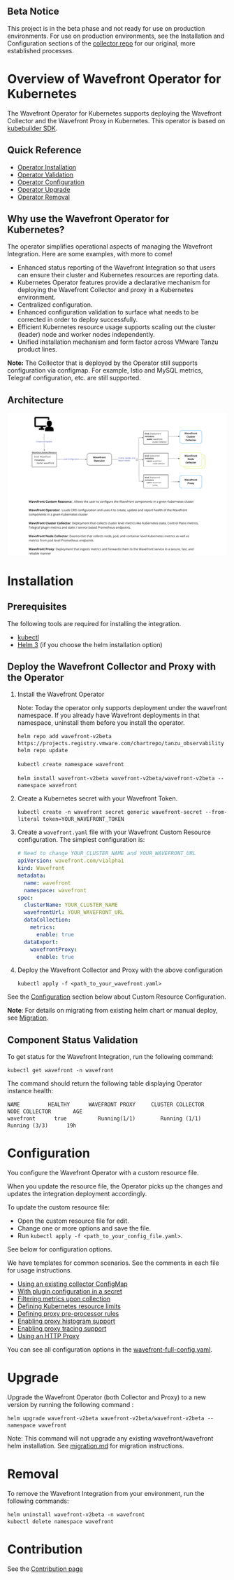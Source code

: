 ## Beta Notice

This project is in the beta phase and not ready for use on production environments.
For use on production environments,
see the Installation and Configuration sections of the [collector repo](https://github.com/wavefrontHQ/wavefront-collector-for-kubernetes)
for our original, more established processes.


# Overview of Wavefront Operator for Kubernetes

The Wavefront Operator for Kubernetes
supports deploying the Wavefront Collector and the Wavefront Proxy in Kubernetes.
This operator is based on [kubebuilder SDK](https://book.kubebuilder.io/).

## Quick Reference
- [Operator Installation](#installation)
- [Operator Validation](#component-status-validation)
- [Operator Configuration](#configuration)
- [Operator Upgrade](#upgrade)
- [Operator Removal](#removal)

## Why use the Wavefront Operator for Kubernetes?

The operator simplifies operational aspects of managing the Wavefront Integration. Here are some examples, with more to come!
 - Enhanced status reporting of the Wavefront Integration so that users can ensure their cluster and Kubernetes resources are reporting data.
 - Kubernetes Operator features provide a declarative mechanism for deploying the Wavefront Collector and proxy in a Kubernetes environment.
 - Centralized configuration.
 - Enhanced configuration validation to surface what needs to be corrected in order to deploy successfully.
 - Efficient Kubernetes resource usage supports scaling  out the cluster (leader) node and worker nodes independently.
 - Unified installation mechanism and form factor across VMware Tanzu product lines.

**Note:** The Collector that is deployed by the Operator still supports configuration via configmap.
For example, Istio and MySQL metrics, Telegraf configuration, etc. are still supported.

## Architecture

![Wavefront Operator for Kubernetes Architecture](architecture.png)

# Installation

## Prerequisites

The following tools are required for installing the integration.
- [kubectl](https://kubernetes.io/docs/tasks/tools/)
- [Helm 3](https://helm.sh/docs/intro/install/) (if you choose the helm installation option)

## Deploy the Wavefront Collector and Proxy with the Operator
1. Install the Wavefront Operator

   Note: Today the operator only supports deployment under the wavefront namespace.
   If you already have Wavefront deployments in that namespace, uninstall them before you install the operator.

    ```
    helm repo add wavefront-v2beta https://projects.registry.vmware.com/chartrepo/tanzu_observability
    helm repo update

    kubectl create namespace wavefront

    helm install wavefront-v2beta wavefront-v2beta/wavefront-v2beta --namespace wavefront
    ```

2. Create a Kubernetes secret with your Wavefront Token.
    ```
    kubectl create -n wavefront secret generic wavefront-secret --from-literal token=YOUR_WAVEFRONT_TOKEN
    ```
3. Create a `wavefront.yaml` file with your Wavefront Custom Resource configuration.  The simplest configuration is:
    ```yaml
    # Need to change YOUR_CLUSTER_NAME and YOUR_WAVEFRONT_URL
    apiVersion: wavefront.com/v1alpha1
    kind: Wavefront
    metadata:
      name: wavefront
      namespace: wavefront
    spec:
      clusterName: YOUR_CLUSTER_NAME
      wavefrontUrl: YOUR_WAVEFRONT_URL
      dataCollection:
        metrics:
          enable: true
      dataExport:
        wavefrontProxy:
          enable: true
    ```
4. Deploy the Wavefront Collector and Proxy with the above configuration
    ```
    kubectl apply -f <path_to_your_wavefront.yaml>
    ```
See the [Configuration](#configuration) section below about Custom Resource Configuration.

**Note**: For details on migrating from existing helm chart or manual deploy,
see [Migration](docs/migration.md).

## Component Status Validation

To get status for the Wavefront Integration, run the following command:
```
kubectl get wavefront -n wavefront
```

The command should return the following table displaying Operator instance health:
```
NAME         HEALTHY      WAVEFRONT PROXY     CLUSTER COLLECTOR      NODE COLLECTOR       AGE
wavefront      true          Running(1/1)        Running (1/1)        Running (3/3)      19h
```

# Configuration

You configure the Wavefront Operator with a custom resource file.

When you update the resource file,
the Operator picks up the changes and updates the integration deployment accordingly.

To update the custom resource file:
- Open the custom resource file for edit.
- Change one or more options and save the file.
- Run `kubectl apply -f <path_to_your_config_file.yaml>`.

See below for configuration options.

We have templates for common scenarios. See the comments in each file for usage instructions.

 * [Using an existing collector ConfigMap](./deploy/kubernetes/scenarios/wavefront-collector-existing-configmap.yaml)
 * [With plugin configuration in a secret](./deploy/kubernetes/scenarios/wavefront-collector-with-plugin-secret.yaml)
 * [Filtering metrics upon collection](./deploy/kubernetes/scenarios/wavefront-collector-filtering.yaml)
 * [Defining Kubernetes resource limits](./deploy/kubernetes/scenarios/wavefront-pod-resources.yaml)
 * [Defining proxy pre-processor rules](./deploy/kubernetes/scenarios/wavefront-proxy-preprocessor-rules.yaml)
 * [Enabling proxy histogram support](./deploy/kubernetes/scenarios/wavefront-proxy-histogram.yaml)
 * [Enabling proxy tracing support](./deploy/kubernetes/scenarios/wavefront-proxy-tracing.yaml)
 * [Using an HTTP Proxy](./deploy/kubernetes/scenarios/wavefront-proxy-with-http-proxy.yaml)


You can see all configuration options in the [wavefront-full-config.yaml](./deploy/kubernetes/scenarios/wavefront-full-config.yaml).

# Upgrade

Upgrade the Wavefront Operator (both Collector and Proxy) to a new version by running the following command :

```
helm upgrade wavefront-v2beta wavefront-v2beta/wavefront-v2beta --namespace wavefront
```

Note: This command will not upgrade any existing wavefront/wavefront helm installation. See [migration.md](./docs/migration.md) for migration instructions.

# Removal

To remove the Wavefront Integration from your environment, run the following commands:

```
helm uninstall wavefront-v2beta -n wavefront
kubectl delete namespace wavefront
```

# Contribution

See the [Contribution page](docs/contribution.md)
